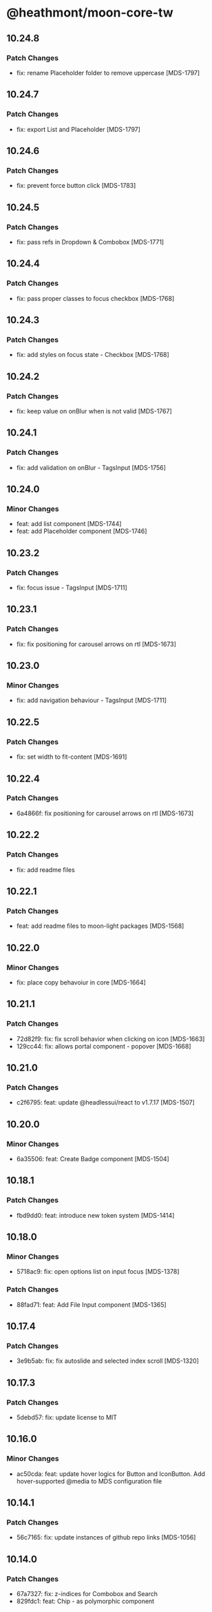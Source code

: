 # @heathmont/moon-core-tw

## 10.24.8

### Patch Changes

- fix: rename Placeholder folder to remove uppercase [MDS-1797]

## 10.24.7

### Patch Changes

- fix: export List and Placeholder [MDS-1797]

## 10.24.6

### Patch Changes

- fix: prevent force button click [MDS-1783]

## 10.24.5

### Patch Changes

- fix: pass refs in Dropdown & Combobox [MDS-1771]

## 10.24.4

### Patch Changes

- fix: pass proper classes to focus checkbox [MDS-1768]

## 10.24.3

### Patch Changes

- fix: add styles on focus state - Checkbox [MDS-1768]

## 10.24.2

### Patch Changes

- fix: keep value on onBlur when is not valid [MDS-1767]

## 10.24.1

### Patch Changes

- fix: add validation on onBlur - TagsInput [MDS-1756]

## 10.24.0

### Minor Changes

- feat: add list component [MDS-1744]
- feat: add Placeholder component [MDS-1746]

## 10.23.2

### Patch Changes

- fix: focus issue - TagsInput [MDS-1711]

## 10.23.1

### Patch Changes

- fix: fix positioning for carousel arrows on rtl [MDS-1673]

## 10.23.0

### Minor Changes

- fix: add navigation behaviour - TagsInput [MDS-1711]

## 10.22.5

### Patch Changes

- fix: set width to fit-content [MDS-1691]

## 10.22.4

### Patch Changes

- 6a4866f: fix positioning for carousel arrows on rtl [MDS-1673]

## 10.22.2

### Patch Changes

- fix: add readme files

## 10.22.1

### Patch Changes

- feat: add readme files to moon-light packages [MDS-1568]

## 10.22.0

### Minor Changes

- fix: place copy behavoiur in core [MDS-1664]

## 10.21.1

### Patch Changes

- 72d82f9: fix: fix scroll behavior when clicking on icon [MDS-1663]
- 129cc44: fix: allows portal component - popover [MDS-1668]

## 10.21.0

### Patch Changes

- c2f6795: feat: update @headlessui/react to v1.7.17 [MDS-1507]

## 10.20.0

### Minor Changes

- 6a35506: feat: Create Badge component [MDS-1504]

## 10.18.1

### Patch Changes

- fbd9dd0: feat: introduce new token system [MDS-1414]

## 10.18.0

### Minor Changes

- 5718ac9: fix: open options list on input focus [MDS-1378]

### Patch Changes

- 88fad71: feat: Add File Input component [MDS-1365]

## 10.17.4

### Patch Changes

- 3e9b5ab: fix: fix autoslide and selected index scroll [MDS-1320]

## 10.17.3

### Patch Changes

- 5debd57: fix: update license to MIT

## 10.16.0

### Minor Changes

- ac50cda: feat: update hover logics for Button and IconButton. Add hover-supported @media to MDS configuration file

## 10.14.1

### Patch Changes

- 56c7165: fix: update instances of github repo links [MDS-1056]

## 10.14.0

### Patch Changes

- 67a7327: fix: z-indices for Combobox and Search
- 829fdc1: feat: Chip - as polymorphic component
